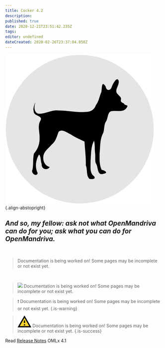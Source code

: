 ```yaml
---
title: Cocker 4.2
description: 
published: true
date: 2020-12-21T23:51:42.235Z
tags: 
editor: undefined
dateCreated: 2020-02-26T23:37:04.050Z
---
```


![chwido-icon.svg](/assets/chwido-icon.svg){.align-abstopright}



## *And so, my fellow: ask not what OpenMandriva can do for you; ask what you can do for OpenMandriva.*



<br>

> Documentation is being worked on! Some pages may be incomplete or not exist yet.

<br>



<blockquote class="is-warning"><p><img class="emoji" src="https://twemoji.maxcdn.com/v/12.1.3/72x72/26a0.png"> Documentation is being worked on! Some pages may be incomplete or not exist yet.</p></blockquote>


> :heavy_exclamation_mark: Documentation is being worked on! Some pages may be incomplete or not exist yet.
{.is-warning}


> ![alert.svg](/assets/alert.svg) Documentation is being worked on! Some pages may be incomplete or not exist yet.
{.is-success}


Read [Release Notes](/releases/omlx41/notes) OMLx 4.1
